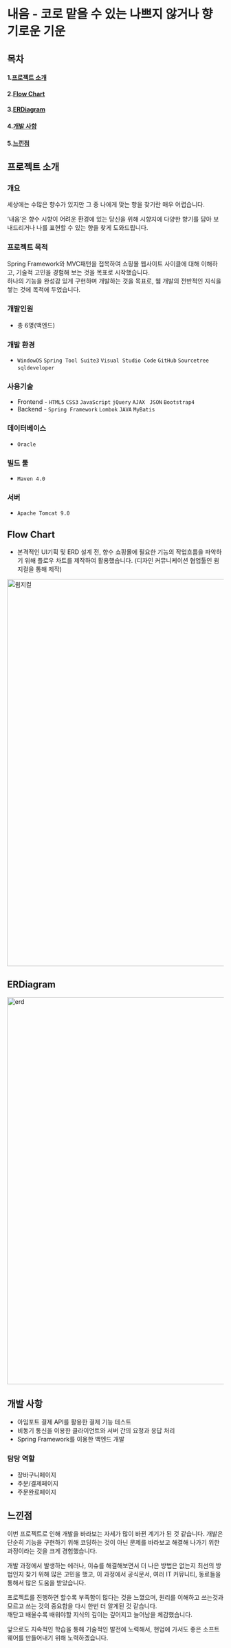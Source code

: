 <br><br>
# 내음 - 코로 맡을 수 있는 나쁘지 않거나 향기로운 기운

## 목차

#### 1.[프로젝트 소개](#프로젝트-소개)

#### 2.[Flow Chart](#Flow-Chart)

#### 3.[ERDiagram](#ERDiagram)

#### 4.[개발 사항](#개발-사항)

#### 5.[느낀점](#느낀점)

## 프로젝트 소개
### 개요
세상에는 수많은 향수가 있지만
그 중 나에게 맞는 향을 찾기란 매우 어렵습니다.

‘내음’은 향수 시향이 어려운 환경에 있는 당신을 위해
시향지에 다양한 향기를 담아 보내드리거나
나를 표현할 수 있는 향을 찾게 도와드립니다.

### 프로젝트 목적
Spring Framework와 MVC패턴을 접목하여 쇼핑몰 웹사이트 사이클에 대해 이해하고, 기술적 고민을 경험해 보는 것을 목표로 시작했습니다.<br>
하나의 기능을 완성감 있게 구현하며 개발하는 것을 목표로, 웹 개발의 전반적인 지식을 쌓는 것에 목적에 두었습니다.

### 개발인원
* 총 6명(백엔드)

### 개발 환경
* `WindowOS` `Spring Tool Suite3` `Visual Studio Code` `GitHub` `Sourcetree`  `sqldeveloper`
### 사용기술
* Frontend - 
`HTML5` `CSS3` `JavaScript` `jQuery` `AJAX` ` JSON` `Bootstrap4`
* Backend - 
`Spring Framework` `Lombok` `JAVA` `MyBatis` 
### 데이터베이스
* `Oracle`
### 빌드 툴
* `Maven 4.0`
### 서버
* `Apache Tomcat 9.0`

## Flow Chart
* 본격적인 UI기획 및 ERD 설계 전, 향수 쇼핑몰에 필요한 기능의 작업흐름을 파악하기 위해 플로우 차트를 제작하여 활용했습니다. (디자인 커뮤니케이션 협업툴인 윔지컬을 통해 제작)
<img width="900" alt="윔지컬" src="https://github.com/leejh-96/perfume/assets/115613811/b605ccd8-5f09-4905-b4cc-a8ce6893a521">

## ERDiagram
<img width="900" alt="erd" src="https://github.com/leejh-96/perfume/assets/115613811/fcc722cd-248a-4bb0-b93b-f32d3356d7f1">

## 개발 사항
* 아임포트 결제 API를 활용한 결제 기능 테스트 
* 비동기 통신을 이용한 클라이언트와 서버 간의 요청과 응답 처리
* Spring Framework를 이용한 백엔드 개발

### 담당 역할
* 장바구니페이지
* 주문/결제페이지
* 주문완료페이지

## 느낀점
이번 프로젝트로 인해 개발을 바라보는 자세가 많이 바뀐 계기가 된 것 같습니다.
개발은 단순히 기능을 구현하기 위해 코딩하는 것이 아닌 문제를 바라보고 해결해 나가기 위한 과정이라는 것을 크게 경험했습니다.

개발 과정에서 발생하는 에러나, 이슈를 해결해보면서 더 나은 방법은 없는지 최선의 방법인지 찾기 위해 많은 고민을 했고,
이 과정에서 공식문서, 여러 IT 커뮤니티, 동료들을 통해서 많은 도움을 받았습니다.

프로젝트를 진행하면 할수록 부족함이 많다는 것을 느꼈으며, 원리를 이해하고 쓰는것과 모르고 쓰는 것의 중요함을 다시 한번 더 알게된 것 같습니다.<br>
깨닫고 배울수록 배워야할 지식의 깊이는 깊어지고 늘어남을 체감했습니다.

앞으로도 지속적인 학습을 통해 기술적인 발전에 노력해서, 현업에 가서도 좋은 소프트웨어를 만들어내기 위해 노력하겠습니다.
